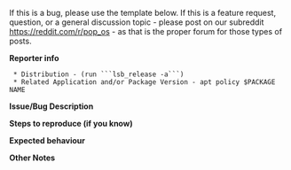 If this is a bug, please use the template below. If this is a feature request, question, or a general discussion topic - please post on our subreddit https://reddit.com/r/pop_os - as that is the proper forum for those types of posts.

**Reporter info**

```
 * Distribution - (run ```lsb_release -a```)
 * Related Application and/or Package Version - apt policy $PACKAGE NAME
```


**Issue/Bug Description**



**Steps to reproduce (if you know)**



**Expected behaviour**



**Other Notes**


